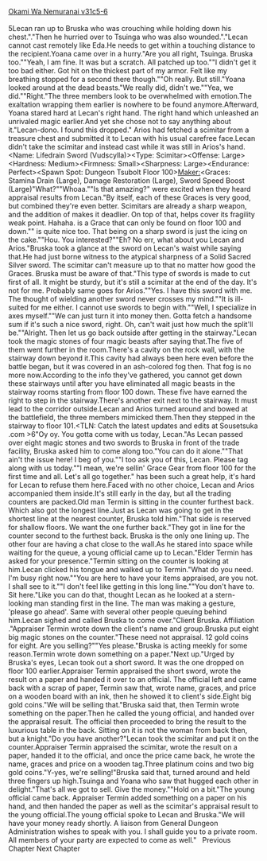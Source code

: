 [Okami Wa Nemuranai v31c5-6](https://www.sousetsuka.com/2020/11/okami-wa-nemuranai-3156.html)
<br/><br/>
5Lecan ran up to Bruska who was crouching while holding down his chest."<Recovery>."Then he hurried over to Tsuinga who was also wounded."<Recovery>."Lecan cannot cast <Recovery> remotely like Eda.He needs to get within a touching distance to the recipient.Yoana came over in a hurry."Are you all right, Tsuinga. Bruska too.""Yeah, I am fine. It was but a scratch. All patched up too.""I didn't get it too bad either. Got hit on the thickest part of my armor. Felt like my breathing stopped for a second there though.""Oh really. But still."Yoana looked around at the dead beasts."We really did, didn't we.""Yea, we did.""Right."The three <Grindam> members look to be overwhelmed with emotion.The exaltation wrapping them earlier is nowhere to be found anymore.Afterward, Yoana stared hard at Lecan's right hand. The right hand which unleashed an unrivaled magic earlier.And yet she chose not to say anything about it."Lecan-dono. I found this dropped." Arios had fetched a scimitar from a treasure chest and submitted it to Lecan with his usual carefree face.Lecan didn't take the scimitar and instead cast <Appraisal> while it was still in Arios's hand.<Name: Lifedrain Sword (Vudscylla)><Type: Scimitar><Offense: Large><Hardness: Medium><Firmness: Small><Sharpness: Large><Wear Rate: None><Endurance: Perfect><Spawn Spot: Dungeon Tsubolt Floor 100><Maker:><Graces: Stamina Drain (Large), Damage Restoration (Large), Sword Speed Boost (Large)"What?""Whoaa.""Is that amazing?"<Grindam> were excited when they heard appraisal results from Lecan."By itself, each of these Graces is very good, but combined they're even better. Scimitars are already a sharp weapon, and the addition of <Sword Speed Boost> makes it deadlier. On top of that, <Damage Restoration> helps cover its fragility weak point. Hahaha. <Damage Restoration> is a Grace that can only be found on floor 100 and down.""<Stamina Drain> is quite nice too. That being on a sharp sword is just the icing on the cake.""Hou. You interested?""Eh? No err, what about you Lecan and Arios."Bruska took a glance at the sword on Lecan's waist while saying that.He had just borne witness to the atypical sharpness of a Solid Sacred Silver sword. The scimitar can't measure up to that no matter how good the Graces. Bruska must be aware of that."This type of swords is made to cut first of all. It might be sturdy, but it's still a scimitar at the end of the day. It's not for me. Probably same goes for Arios.""Yes. I have this sword with me. The thought of wielding another sword never crosses my mind.""It is ill-suited for me either. I cannot use swords to begin with.""Well, I specialize in axes myself.""We can just turn it into money then. Gotta fetch a handsome sum if it's such a nice sword, right. Oh, can't wait just how much the split'll be.""Alright. Then let us go back outside after getting in the stairway."Lecan took the magic stones of four magic beasts after saying that.The five of them went further in the room.There's a cavity on the rock wall, with the stairway down beyond it.This cavity had always been here even before the battle began, but it was covered in an ash-colored fog then. That fog is no more now.According to the info they've gathered, you cannot get down these stairways until after you have eliminated all magic beasts in the stairway rooms starting from floor 100 down. These five have earned the right to step in the stairway.There's another exit next to the stairway. It must lead to the corridor outside.Lecan and Arios turned around and bowed at the battlefield, the three <Grindam> members mimicked them.Then they stepped in the stairway to floor 101.<TLN: Catch the latest updates and edits at Sousetsuka .com >6"Oy oy. You gotta come with us today, Lecan."As Lecan passed over eight magic stones and two swords to Bruska in front of the trade facility, Bruska asked him to come along too."You can do it alone.""That ain't the issue here! I beg of you.""I too ask you of this, Lecan. Please tag along with us today.""I mean, we're sellin' Grace Gear from floor 100 for the first time and all. Let's all go together."<Grindam> has been such a great help, it's hard for Lecan to refuse them here.Faced with no other choice, Lecan and Arios accompanied them inside.It's still early in the day, but all the trading counters are packed.Old man Termin is sitting in the counter furthest back. Which also got the longest line.Just as Lecan was going to get in the shortest line at the nearest counter, Bruska told him."That side is reserved for shallow floors. We want the one further back."They got in line for the counter second to the furthest back. Bruska is the only one lining up. The other four are having a chat close to the wall.As he stared into space while waiting for the queue, a young official came up to Lecan."Elder Termin has asked for your presence."Termin sitting on the counter is looking at him.Lecan clicked his tongue and walked up to Termin."What do you need. I'm busy right now.""You are here to have your items appraised, are you not. I shall see to it.""I don't feel like getting in this long line.""You don't have to. Sit here."Like you can do that, thought Lecan as he looked at a stern-looking man standing first in the line. The man was making a gesture, 'please go ahead'. Same with several other people queuing behind him.Lecan sighed and called Bruska to come over."Client Bruska. Affiliation <Grindam>."Appraiser Termin wrote down the client's name and group.Bruska put eight big magic stones on the counter."These need not appraisal. 12 gold coins for eight. Are you selling?""Yes please."Bruska is acting meekly for some reason.Termin wrote down something on a paper."Next up."Urged by Bruska's eyes, Lecan took out a short sword. It was the one dropped on floor 100 earlier.Appraiser Termin appraised the short sword, wrote the result on a paper and handed it over to an official. The official left and came back with a scrap of paper, Termin saw that, wrote name, graces, and price on a wooden board with an ink, then he showed it to client's side.Eight big gold coins."We will be selling that."Bruska said that, then Termin wrote something on the paper.Then he called the young official, and handed over the appraisal result. The official then proceeded to bring the result to the luxurious table in the back. Sitting on it is not the woman from back then, but a knight."Do you have another?"Lecan took the scimitar and put it on the counter.Appraiser Termin appraised the scimitar, wrote the result on a paper, handed it to the official, and once the price came back, he wrote the name, graces and price on a wooden tag.Three platinum coins and two big gold coins."Y-yes, we're selling!"Bruska said that, turned around and held three fingers up high.Tsuinga and Yoana who saw that hugged each other in delight."That's all we got to sell. Give the money.""Hold on a bit."The young official came back. Appraiser Termin added something on a paper on his hand, and then handed the paper as well as the scimitar's appraisal result to the young official.The young official spoke to Lecan and Bruska."We will have your money ready shortly. A liaison from General Dungeon Administration wishes to speak with you. I shall guide you to a private room. All members of your party are expected to come as well."   Previous Chapter Next Chapter<br/>
